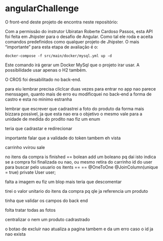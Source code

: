 # angularChallenge

O front-end deste projeto de encontra neste repositório:

Com a permissão do instrutor Ubiratan Roberte Cardoso Passos, esta API foi feita em Jhipster para o desafio de Angular. Como tal ele roda e aceita comandos predefinidos como qualquer projeto de Jhipster. O mais “importante” para esta etapa de avaliação é o:

```
docker-compose -f src/main/docker/mysql.yml up -d
```

Este comando irá gerar um Docker MySql que o projeto irar usar. A possibilidade usar apenas o H2 também.

O CROS foi desabilitado no back-end.

para eiu lembrar
precisa cliclcar duas vezes para entrar no app
nao parece menssagen, quanto mais de erro
eu modificquei no back-end a forma de castro e esta no minimo estranha

lembrar que escrever que cadrastrei a foto do produto da forma mais bizzara possivel, ja que esta nao era o objetivo
o mesmo vale para a unidade de medida do prodito nao fiz um enum

teria que cadrastar e redirecionar

importante falar que a validade do token tambem eh vista

carrinho vvirou sale

no itens da compra
is finished == bolean
add um boleano pq dai isto indica se a compra foi finalizada ou nao, ou mesmo retira do carrinho
id do user para buscar pelo usuario os itents == == @OneToOne
@JoinColumn(unique = true)
private User user;

falta a imagem eu fiz um blop mais teria que descomentar

tirei o valor unitario do itens da compra pq qle ja referencia um produto

tinha que validar os campos do back end

folta tratar todas as fotos

centralizar o nem um produto cadrastrado

o botao de excluir nao atualiza a pagina tambem e da um erro caso o id ja nao exista
